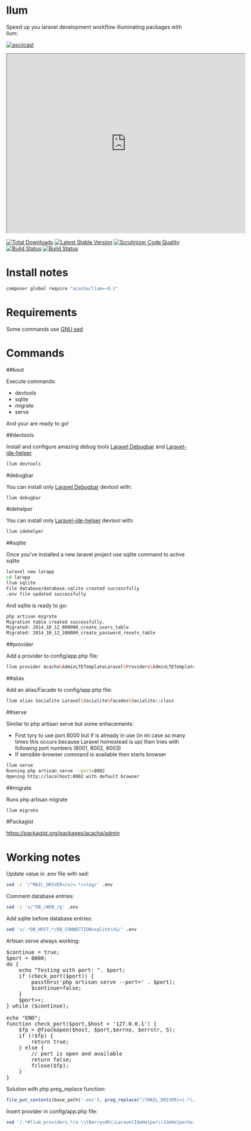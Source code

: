# llum

Speed up you laravel development workflow illuminating packages with llum:

[![asciicast](https://asciinema.org/a/bym5od3j6qtqh5liv8uwx1qy4.png)](https://asciinema.org/a/bym5od3j6qtqh5liv8uwx1qy4?speed=2&theme=solarized-dark&loop=1&autoplay=1&size=medium)

<iframe src="http://showterm.io/7b5f8d42ba021511e627e" width="640" height="480"></iframe>

[![Total Downloads](https://poser.pugx.org/acacha/llum/downloads.png)](https://packagist.org/packages/acacha/llum)
[![Latest Stable Version](https://poser.pugx.org/acacha/llum/v/stable.png)](https://packagist.org/packages/acacha/llum)
[![Scrutinizer Code Quality](https://scrutinizer-ci.com/g/acacha/llum/badges/quality-score.png?b=master)](https://scrutinizer-ci.com/g/acacha/llum/?branch=master)
[![Build Status](https://scrutinizer-ci.com/g/acacha/llum/badges/build.png?b=master)](https://scrutinizer-ci.com/g/acacha/llum/build-status/master)
[![Build Status](https://travis-ci.org/acacha/llum.svg?branch=master)](https://travis-ci.org/acacha/llum)

# Install notes

```bash
composer global require "acacha/llum=~0.1"
```

# Requirements

Some commands use [GNU sed](https://www.gnu.org/software/sed/)

# Commands

##boot

Execute commands:

- devtools
- sqlite
- migrate
- serve

And your are ready to go!

##devtools

Install and configure amazing debug tools [Laravel Debugbar](https://github.com/barryvdh/laravel-debugbar) and [Laravel-ide-helper](https://github.com/barryvdh/laravel-ide-helper)

```bash
llum devtools
```

#debugbar

You can install only [Laravel Debugbar](https://github.com/barryvdh/laravel-debugbar) devtool with:

```bash
llum debugbar
```

#idehelper

You can install only [Laravel-ide-helper](https://github.com/barryvdh/laravel-ide-helper) devtool with:

```bash
llum idehelper
```

##sqlite

Once you've installed a new laravel project use sqlite command to active sqlite

```bash
laravel new larapp
cd larapp
llum sqlite
File database/database.sqlite created successfully
.env file updated successfully
```
And sqlite is ready to go:
 
```bash
php artisan migrate 
Migration table created successfully.
Migrated: 2014_10_12_000000_create_users_table
Migrated: 2014_10_12_100000_create_password_resets_table
```

##provider

Add a provider to config/app.php file:

```bash
llum provider Acacha\AdminLTETemplateLaravel\Providers\AdminLTETemplateServiceProvider::class
```

##alias

Add an alias/Facade to config/app.php file:

```bash
llum alias Socialite Laravel\Socialite\Facades\Socialite::class
```

##serve

Similar to php artisan serve but some enhacements:

- First tyry to use port 8000 but if is already in use (in mi case so many times this occurs because Laravel homestead is up) then tries with following port numbers (8001, 8002, 8003)
- If sensible-browser command is available then starts browser

```bash
llum serve
Running php artisan serve --port=8002
Opening http://localhost:8002 with default browser
 ```
 
##migrate

Runs php artisan migrate

```bash
llum migrate
```

#Packagist

https://packagist.org/packages/acacha/admin

# Working notes

Update value in .env file with sed:

```bash
sed -i '/^MAIL_DRIVER=/s/=.*/=log/' .env
```

Comment database entries:

```bash
sed -i 's/^DB_/#DB_/g' .env
```

Add sqlite before database entries:

```bash
sed 's/.*DB_HOST.*/DB_CONNECTION=sqlite\n&/' .env
```

Artisan serve always working:

<pre>
$continue = true;
$port = 8000;
do {
    echo "Testing with port: ". $port;
    if (check_port($port)) {
        passthru('php artisan serve --port=' . $port);
        $continue=false;
    }
    $port++;
} while ($continue);

echo "END";
function check_port($port,$host = '127.0.0.1') {
    $fp = @fsockopen($host, $port,$errno, $errstr, 5);
    if (!$fp) {
        return true;
    } else {
        // port is open and available
        return false;
        fclose($fp);
    }
}
</pre>

Solution with php preg_replace function:

```php
file_put_contents(base_path('.env'), preg_replace("/(MAIL_DRIVER)=(.*)/", "$1=log", file_get_contents(base_path('.env'))));
```
Insert provider in config/app.php file:
```bash
sed '/.*#llum_providers.*/a \\tBarryvdh\\LaravelIdeHelper\\IdeHelperServiceProvider::class,\n' config/app.php
```
